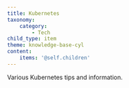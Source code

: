 ```yaml
---
title: Kubernetes
taxonomy:
    category:
        - Tech
child_type: item
theme: knowledge-base-cyl
content:
    items: '@self.children'
---
```


Various Kubernetes tips and information.